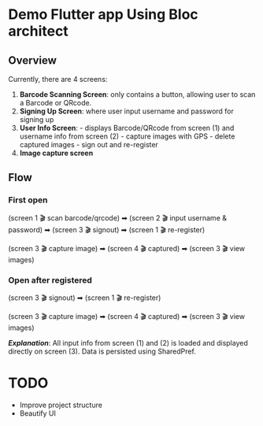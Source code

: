 # Demo Flutter app Using Bloc architect
## Overview
Currently, there are 4 screens:

 1. **Barcode Scanning Screen**: only contains a button, allowing user to scan a Barcode or QRcode.
 2. **Signing Up Screen**: where user input username and password for signing up
 3. **User Info Screen**: 
		 - displays Barcode/QRcode from screen (1) and username info from screen (2)
		 - capture images with GPS
		 - delete captured images 
		 - sign out and re-register
  4. **Image capture screen**

## Flow
### First open
(screen 1 🎬 scan barcode/qrcode) ➡ (screen 2 🎬 input username & password) ➡ (screen 3 🎬 signout) ➡ (screen 1 🎬 re-register)

(screen 3 🎬 capture image) ➡ (screen 4 🎬 captured) ➡ (screen 3 🎬 view images)

### Open after registered
(screen 3 🎬 signout) ➡ (screen 1 🎬 re-register)

(screen 3 🎬 capture image) ➡ (screen 4 🎬 captured) ➡ (screen 3 🎬 view images)

***Explanation***: All input info from screen (1) and (2) is loaded and displayed directly on screen (3). Data is persisted using SharedPref.
# TODO
- Improve project structure
- Beautify UI
